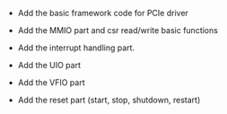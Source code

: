 <!-- This repo is used to help me understand and practice driver development. -->

<!-- Tasks -->
- Add the basic framework code for PCIe driver
- Add the MMIO part and csr read/write basic functions
- Add the interrupt handling part.

- Add the UIO part

- Add the VFIO part

- Add the reset part (start, stop, shutdown, restart)




